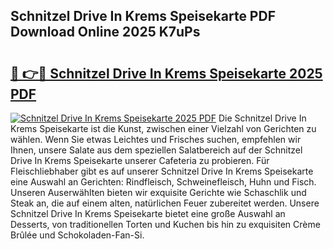 ## Schnitzel Drive In Krems Speisekarte PDF Download Online 2025 K7uPs

# <h2><a href="http://gc66a8e.nevu.top/?p=Schnitzel+Drive+In+Krems+Speisekarte">🔗 👉🔴 Schnitzel Drive In Krems Speisekarte 2025 PDF</a></h2>

[![Schnitzel Drive In Krems Speisekarte 2025 PDF](https://i.imgur.com/dBaPXMq.png)](http://gc66a8e.nevu.top/?p=Schnitzel+Drive+In+Krems+Speisekarte)
Die Schnitzel Drive In Krems Speisekarte ist die Kunst, zwischen einer Vielzahl von Gerichten zu wählen. Wenn Sie etwas Leichtes und Frisches suchen, empfehlen wir Ihnen, unsere Salate aus dem speziellen Salatbereich auf der Schnitzel Drive In Krems Speisekarte unserer Cafeteria zu probieren. Für Fleischliebhaber gibt es auf unserer Schnitzel Drive In Krems Speisekarte eine Auswahl an Gerichten: Rindfleisch, Schweinefleisch, Huhn und Fisch. Unseren Auserwählten bieten wir exquisite Gerichte wie Schaschlik und Steak an, die auf einem alten, natürlichen Feuer zubereitet werden. Unsere Schnitzel Drive In Krems Speisekarte bietet eine große Auswahl an Desserts, von traditionellen Torten und Kuchen bis hin zu exquisiten Crème Brûlée und Schokoladen-Fan-Si.
